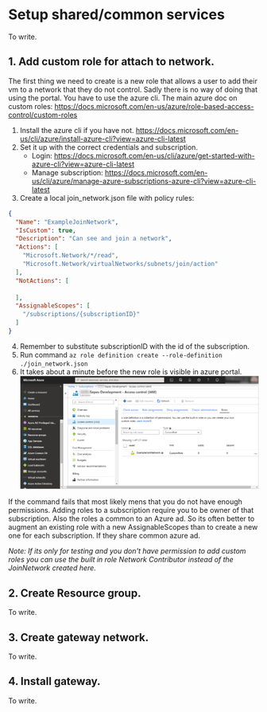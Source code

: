 # Setup shared/common services

To write.

## 1. Add custom role for attach to network.
The first thing we need to create is a new role that allows a user to add their vm to a network that they do not control. Sadly there is no way of doing that using the portal. You have to use the azure cli.
The main azure doc on custom roles: <https://docs.microsoft.com/en-us/azure/role-based-access-control/custom-roles>

1. Install the azure cli if you have not.
   <https://docs.microsoft.com/en-us/cli/azure/install-azure-cli?view=azure-cli-latest>
2. Set it up with the correct credentials and subscription.
   * Login: https://docs.microsoft.com/en-us/cli/azure/get-started-with-azure-cli?view=azure-cli-latest
   * Manage subscription: https://docs.microsoft.com/en-us/cli/azure/manage-azure-subscriptions-azure-cli?view=azure-cli-latest
3. Create a local join_network.json file with policy rules:
```json
{
  "Name": "ExampleJoinNetwork",
  "IsCustom": true,
  "Description": "Can see and join a network",
  "Actions": [
    "Microsoft.Network/*/read",
    "Microsoft.Network/virtualNetworks/subnets/join/action"
  ],
  "NotActions": [

  ],
  "AssignableScopes": [
    "/subscriptions/{subscriptionID}"
  ]
}
```
4. Remember to substitute subscriptionID with the id of the subscription.
5. Run command `az role definition create --role-definition ./join_network.json`
6. It takes about a minute before the new role is visible in azure portal.
![New role visible in azure partial](./img/custom_role.png)

If the command fails that most likely mens that you do not have enough permissions.
Adding roles to a subscription require you to be owner of that subscription. Also the roles a common to an Azure ad. So its often better to augment an existing role with a new AssignableScopes than to create a new one for each subscription. If they share common azure ad.

*Note: If its only for testing and you don't have permission to add custom roles you can use the built in role Network Contributor instead of the JoinNetwork created here.*

## 2. Create Resource group.

To write.

## 3. Create gateway network.

To write.

## 4. Install gateway.

To write.